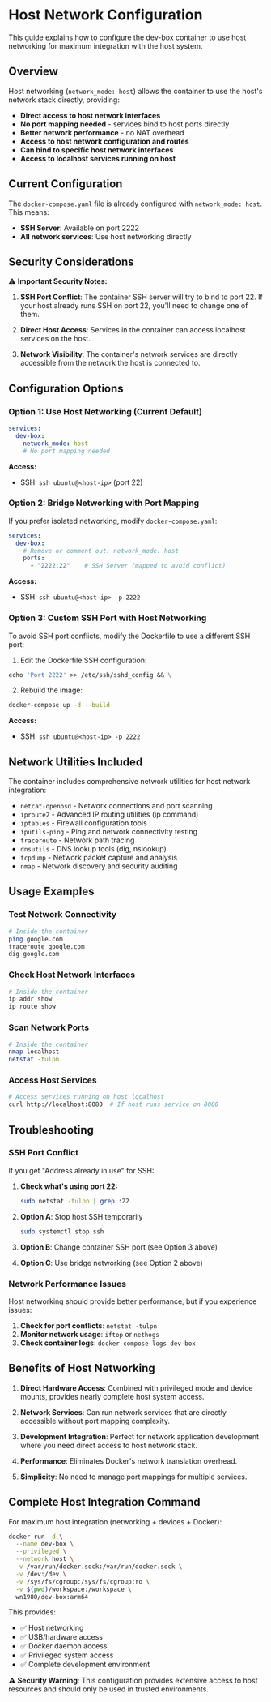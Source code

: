 # Host Network Configuration

This guide explains how to configure the dev-box container to use host networking for maximum integration with the host system.

## Overview

Host networking (`network_mode: host`) allows the container to use the host's network stack directly, providing:

- **Direct access to host network interfaces**
- **No port mapping needed** - services bind to host ports directly
- **Better network performance** - no NAT overhead
- **Access to host network configuration and routes**
- **Can bind to specific host network interfaces**
- **Access to localhost services running on host**

## Current Configuration

The `docker-compose.yaml` file is already configured with `network_mode: host`. This means:

- **SSH Server**: Available on port 2222
- **All network services**: Use host networking directly

## Security Considerations

⚠️ **Important Security Notes:**

1. **SSH Port Conflict**: The container SSH server will try to bind to port 22. If your host already runs SSH on port 22, you'll need to change one of them.

2. **Direct Host Access**: Services in the container can access localhost services on the host.

3. **Network Visibility**: The container's network services are directly accessible from the network the host is connected to.

## Configuration Options

### Option 1: Use Host Networking (Current Default)

```yaml
services:
  dev-box:
    network_mode: host
    # No port mapping needed
```

**Access:**
- SSH: `ssh ubuntu@<host-ip>` (port 22)

### Option 2: Bridge Networking with Port Mapping

If you prefer isolated networking, modify `docker-compose.yaml`:

```yaml
services:
  dev-box:
    # Remove or comment out: network_mode: host
    ports:
      - "2222:22"    # SSH Server (mapped to avoid conflict)
```

**Access:**
- SSH: `ssh ubuntu@<host-ip> -p 2222`

### Option 3: Custom SSH Port with Host Networking

To avoid SSH port conflicts, modify the Dockerfile to use a different SSH port:

1. Edit the Dockerfile SSH configuration:
```dockerfile
echo 'Port 2222' >> /etc/ssh/sshd_config && \
```

2. Rebuild the image:
```bash
docker-compose up -d --build
```

**Access:**
- SSH: `ssh ubuntu@<host-ip> -p 2222`

## Network Utilities Included

The container includes comprehensive network utilities for host network integration:

- `netcat-openbsd` - Network connections and port scanning
- `iproute2` - Advanced IP routing utilities (ip command)
- `iptables` - Firewall configuration tools
- `iputils-ping` - Ping and network connectivity testing
- `traceroute` - Network path tracing
- `dnsutils` - DNS lookup tools (dig, nslookup)
- `tcpdump` - Network packet capture and analysis
- `nmap` - Network discovery and security auditing

## Usage Examples

### Test Network Connectivity
```bash
# Inside the container
ping google.com
traceroute google.com
dig google.com
```

### Check Host Network Interfaces
```bash
# Inside the container
ip addr show
ip route show
```

### Scan Network Ports
```bash
# Inside the container
nmap localhost
netstat -tulpn
```

### Access Host Services
```bash
# Access services running on host localhost
curl http://localhost:8080  # If host runs service on 8080
```

## Troubleshooting

### SSH Port Conflict
If you get "Address already in use" for SSH:

1. **Check what's using port 22:**
   ```bash
   sudo netstat -tulpn | grep :22
   ```

2. **Option A**: Stop host SSH temporarily
   ```bash
   sudo systemctl stop ssh
   ```

3. **Option B**: Change container SSH port (see Option 3 above)

4. **Option C**: Use bridge networking (see Option 2 above)

### Network Performance Issues
Host networking should provide better performance, but if you experience issues:

1. **Check for port conflicts**: `netstat -tulpn`
2. **Monitor network usage**: `iftop` or `nethogs`
3. **Check container logs**: `docker-compose logs dev-box`

## Benefits of Host Networking

1. **Direct Hardware Access**: Combined with privileged mode and device mounts, provides nearly complete host system access.

2. **Network Services**: Can run network services that are directly accessible without port mapping complexity.

3. **Development Integration**: Perfect for network application development where you need direct access to host network stack.

4. **Performance**: Eliminates Docker's network translation overhead.

5. **Simplicity**: No need to manage port mappings for multiple services.

## Complete Host Integration Command

For maximum host integration (networking + devices + Docker):

```bash
docker run -d \
  --name dev-box \
  --privileged \
  --network host \
  -v /var/run/docker.sock:/var/run/docker.sock \
  -v /dev:/dev \
  -v /sys/fs/cgroup:/sys/fs/cgroup:ro \
  -v $(pwd)/workspace:/workspace \
  wn1980/dev-box:arm64
```

This provides:
- ✅ Host networking
- ✅ USB/hardware access  
- ✅ Docker daemon access
- ✅ Privileged system access
- ✅ Complete development environment

**⚠️ Security Warning**: This configuration provides extensive access to host resources and should only be used in trusted environments.
